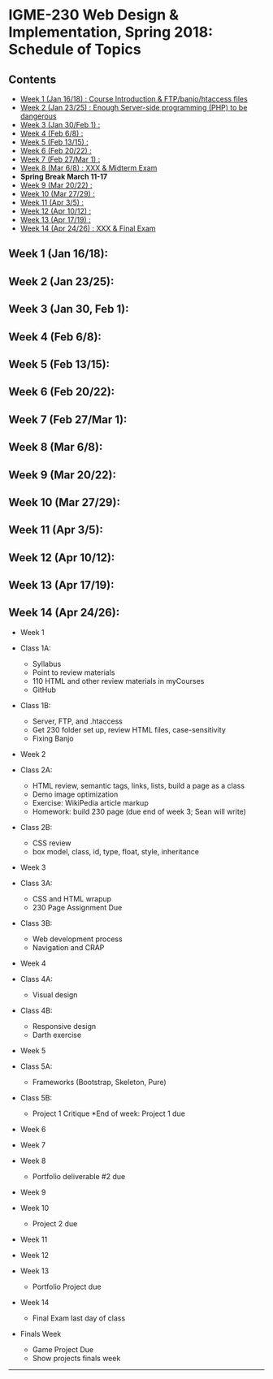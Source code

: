 
# IGME-230 Web Design & Implementation, Spring 2018: Schedule of Topics 

## Contents

- [Week 1 (Jan 16/18) : Course Introduction & FTP/banjo/htaccess files](#week1)
- [Week 2 (Jan 23/25) : Enough Server-side programming (PHP) to be dangerous](#week2)
- [Week 3 (Jan 30/Feb 1) : ](#week3)
- [Week 4 (Feb 6/8) : ](#week4)
- [Week 5 (Feb 13/15) : ](#week5)
- [Week 6 (Feb 20/22) : ](#week6)
- [Week 7 (Feb 27/Mar 1) : ](#week7)
- [Week 8 (Mar 6/8) : XXX & Midterm Exam](#week8)
- **Spring Break March 11-17**
- [Week 9 (Mar 20/22) : ](#week9)
- [Week 10 (Mar 27/29) :](#week10)
- [Week 11 (Apr 3/5) : ](#week11)
- [Week 12 (Apr 10/12) : ](#week12)
- [Week 13 (Apr 17/19) : ](#week13)
- [Week 14 (Apr 24/26) : XXX & Final Exam](#week14)


## <a id="week1">Week 1 (Jan 16/18):
## <a id="week2">Week 2 (Jan 23/25):
## <a id="week3">Week 3 (Jan 30, Feb 1):
## <a id="week4">Week 4 (Feb 6/8):
## <a id="week5">Week 5 (Feb 13/15):
## <a id="week6">Week 6 (Feb 20/22):
## <a id="week7">Week 7 (Feb 27/Mar 1):
## <a id="week8">Week 8 (Mar 6/8):
## <a id="week9">Week 9 (Mar 20/22):
## <a id="week10">Week 10 (Mar 27/29):
## <a id="week11">Week 11 (Apr 3/5):
## <a id="week12">Week 12 (Apr 10/12):
## <a id="week13">Week 13 (Apr 17/19):
## <a id="week14">Week 14 (Apr 24/26):

* Week 1
* Class 1A:
   * Syllabus
   * Point to review materials
   * 110 HTML and other review materials in myCourses
   * GitHub
* Class 1B:
   - Server, FTP, and .htaccess
   - Get 230 folder set up, review HTML files, case-sensitivity
   - Fixing Banjo

* Week 2
* Class 2A:
   - HTML review, semantic tags, links, lists, build a page as a class
   - Demo image optimization
   - Exercise: WikiPedia article markup
   - Homework: build 230 page (due end of week 3; Sean will write)
* Class 2B:
   - CSS review
   - box model, class, id, type, float, style, inheritance

* Week 3
* Class 3A:
   - CSS and HTML wrapup
   - 230 Page Assignment Due
* Class 3B:
   - Web development process
   - Navigation and CRAP
 
* Week 4
* Class 4A:
   - Visual design
* Class 4B:
   - Responsive design
   - Darth exercise
  
* Week 5
* Class 5A:
   - Frameworks (Bootstrap, Skeleton, Pure)
* Class 5B:
   - Project 1 Critique
*End of week: Project 1 due
  
* Week 6
* Week 7
* Week 8
  * Portfolio deliverable #2 due
* Week 9
* Week 10
  * Project 2 due
* Week 11
* Week 12
* Week 13
  * Portfolio Project due
* Week 14
  * Final Exam last day of class
* Finals Week
  * Game Project Due
  * Show projects finals week
 
----------------------------------------
